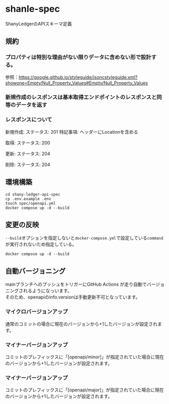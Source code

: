 # shanle-spec
ShanyLedgerのAPIスキーマ定義

## 規約
###  プロパティは特別な理由がない限りデータに含めない形で設計する。
参照：https://google.github.io/styleguide/jsoncstyleguide.xml?showone=Empty/Null_Property_Values#Empty/Null_Property_Values

### 新規作成のレスポンスは基本取得エンドポイントのレスポンスと同等のデータを返す

### レスポンスについて
新規作成:
  ステータス: 201
  特記事項: ヘッダーにLocationを含める

取得:
  ステータス: 200

更新:
  ステータス: 204

削除:
  ステータス: 204


## 環境構築
```shell
cd shany-ledger-api-spec
cp .env.example .env
touch spec/openapi.yml
docker compose up -d --build
```

## 変更の反映
`--build`オプションを指定しないと`docker-compose.yml`で設定している`command`が実行されないため指定している。
```shell
docker compose up -d --build
```

## 自動バージョニング
mainブランチへのプッシュをトリガーにGitHub Actions が走り自動でバージョニングされるようになっいます。  
そのため、openapiのinfo.versionは手動更新不可となっています。

### マイクロバージョンアップ
通常のコミットの場合に現在のバージョンから+1したバージョンが設定されます。

### マイナーバージョンアップ
コミットのプレフィックスに「[openapi/minor]」が指定されていた場合に現在のバージョンから+1したバージョンが設定されます。

### マイナーバージョンアップ
コミットのプレフィックスに「[openapi/major]」が指定されていた場合に現在のバージョンから+1したバージョンが設定されます。

